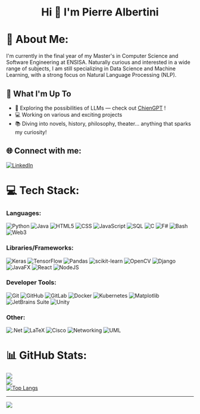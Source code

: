 <h1 align="center">Hi 👋 I'm Pierre Albertini</h1>

# 💫 About Me:
I'm currently in the final year of my Master's in Computer Science and Software Engineering at ENSISA. Naturally curious and interested in a wide range of subjects, I am still specializing in Data Science and Machine Learning, with a strong focus on Natural Language Processing (NLP).


## 🚀 What I'm Up To

- 🤖 Exploring the possibilities of LLMs — check out [ChienGPT](https://github.com/Moumours/ChienGPT) !
- 💻 Working on various and exciting projects
- 📚 Diving into novels, history, philosophy, theater... anything that sparks my curiosity!


<!-- Check out my [coding portfolio!](https://moumours-portfolio.netlify.app/) -->


## 🌐 Connect with me:
[![LinkedIn](https://img.shields.io/badge/LinkedIn-%230077B5.svg?logo=linkedin&logoColor=white)](https://linkedin.com/in/pierre-albertini-190600174) 

# 💻 Tech Stack:

### Languages:
![Python](https://img.shields.io/badge/python-3670A0?style=for-the-badge&logo=python&logoColor=ffdd54) 
![Java](https://img.shields.io/badge/java-%23ED8B00.svg?style=for-the-badge&logo=openjdk&logoColor=white) 
![HTML5](https://img.shields.io/badge/html5-%23E34F26.svg?style=for-the-badge&logo=html5&logoColor=white) 
![CSS](https://img.shields.io/badge/css-%231572B6.svg?style=for-the-badge&logo=css3&logoColor=white) 
![JavaScript](https://img.shields.io/badge/javascript-%23323330.svg?style=for-the-badge&logo=javascript&logoColor=%23F7DF1E) 
![SQL](https://img.shields.io/badge/sql-%2307405e.svg?style=for-the-badge&logo=postgresql&logoColor=white) 
![C](https://img.shields.io/badge/c-%2300599C.svg?style=for-the-badge&logo=c&logoColor=white)
![F#](https://img.shields.io/badge/F%23-%23B845FC.svg?style=for-the-badge&logo=fsharp&logoColor=white)
![Bash](https://img.shields.io/badge/bash-%234EAA25.svg?style=for-the-badge&logo=gnubash&logoColor=white)
![Web3](https://img.shields.io/badge/Web3-%233C3C3D.svg?style=for-the-badge&logo=web3&logoColor=white)

### Libraries/Frameworks:
![Keras](https://img.shields.io/badge/Keras-%23D00000.svg?style=for-the-badge&logo=Keras&logoColor=white)
![TensorFlow](https://img.shields.io/badge/TensorFlow-%23FF6F00.svg?style=for-the-badge&logo=TensorFlow&logoColor=white) 
![Pandas](https://img.shields.io/badge/pandas-%23150458.svg?style=for-the-badge&logo=pandas&logoColor=white) 
![scikit-learn](https://img.shields.io/badge/scikit--learn-%23F7931E.svg?style=for-the-badge&logo=scikit-learn&logoColor=white)
![OpenCV](https://img.shields.io/badge/OpenCV-%23FF6F00.svg?style=for-the-badge&logo=opencv&logoColor=white)
![Django](https://img.shields.io/badge/django-%23092E20.svg?style=for-the-badge&logo=django&logoColor=white)
![JavaFX](https://img.shields.io/badge/javafx-%23FF0000.svg?style=for-the-badge&logo=javafx&logoColor=white)
![React](https://img.shields.io/badge/React-%23282C34.svg?style=for-the-badge&logo=React&logoColor=61DAFB)
![NodeJS](https://img.shields.io/badge/node.js-6DA55F?style=for-the-badge&logo=node.js&logoColor=white)

### Developer Tools:
![Git](https://img.shields.io/badge/git-%23F05033.svg?style=for-the-badge&logo=git&logoColor=white) 
![GitHub](https://img.shields.io/badge/github-%23121011.svg?style=for-the-badge&logo=github&logoColor=white) 
![GitLab](https://img.shields.io/badge/gitlab-%23181717.svg?style=for-the-badge&logo=gitlab&logoColor=white)
![Docker](https://img.shields.io/badge/docker-%230db7ed.svg?style=for-the-badge&logo=docker&logoColor=white) 
![Kubernetes](https://img.shields.io/badge/kubernetes-%23326ce5.svg?style=for-the-badge&logo=kubernetes&logoColor=white)
![Matplotlib](https://img.shields.io/badge/Matplotlib-%23ffffff.svg?style=for-the-badge&logo=Matplotlib&logoColor=black)
![JetBrains Suite](https://img.shields.io/badge/JetBrains-%23000000.svg?style=for-the-badge&logo=jetbrains&logoColor=white)
![Unity](https://img.shields.io/badge/Unity-%23000000.svg?style=for-the-badge&logo=unity&logoColor=white)


### Other:
![.Net](https://img.shields.io/badge/.NET-5C2D91?style=for-the-badge&logo=.net&logoColor=white) 
![LaTeX](https://img.shields.io/badge/latex-%23008080.svg?style=for-the-badge&logo=latex&logoColor=white)
![Cisco](https://img.shields.io/badge/cisco-%23049fd9.svg?style=for-the-badge&logo=cisco&logoColor=black)
![Networking](https://img.shields.io/badge/Networking-%230078D7.svg?style=for-the-badge&logo=cisco&logoColor=white)
![UML](https://img.shields.io/badge/UML-%23F0DB4F.svg?style=for-the-badge&logo=uml&logoColor=black)


# 📊 GitHub Stats:
![](https://github-readme-stats.vercel.app/api?username=Moumours&theme=tokyonight&hide_border=false&include_all_commits=true&count_private=true)<br/>
![](https://github-readme-streak-stats.herokuapp.com/?user=Moumours&theme=tokyonight&hide_border=false)<br/>
[![Top Langs](https://github-readme-stats.vercel.app/api/top-langs/?username=Moumours&theme=tokyonight&langs_count=10&hide_border=false&include_all_commits=true&count_private=true&layout=compact)](https://github.com/Moumours/github-readme-stats)

---
[![](https://visitcount.itsvg.in/api?id=Moumours&icon=0&color=11)](https://visitcount.itsvg.in)

<!-- Proudly created with GPRM ( https://gprm.itsvg.in ) -->
